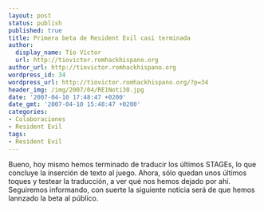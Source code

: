 ```yaml
---
layout: post
status: publish
published: true
title: Primera beta de Resident Evil casi terminada
author:
  display_name: Tío Víctor
  url: http://tiovictor.romhackhispano.org
author_url: http://tiovictor.romhackhispano.org
wordpress_id: 34
wordpress_url: http://tiovictor.romhackhispano.org/?p=34
header_img: /img/2007/04/RE1Noti30.jpg
date: '2007-04-10 17:48:47 +0200'
date_gmt: '2007-04-10 15:48:47 +0200'
categories:
- Colaboraciones
- Resident Evil
tags:
- Resident Evil
---
```

Bueno, hoy mismo hemos terminado de traducir los últimos STAGEs, lo que concluye la inserción de texto al juego. Ahora, sólo quedan unos últimos toques y testear la traducción, a ver qué nos hemos dejado por ahí. Seguiremos informando, con suerte la siguiente noticia será de que hemos lannzado la beta al público.